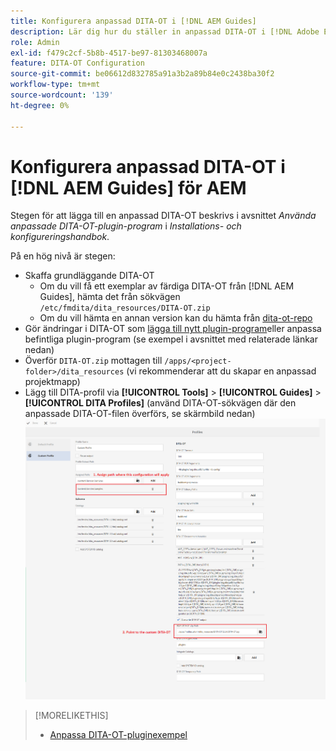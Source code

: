 ```yaml
---
title: Konfigurera anpassad DITA-OT i [!DNL AEM Guides]
description: Lär dig hur du ställer in anpassad DITA-OT i [!DNL Adobe Experience Manager Guides]
role: Admin
exl-id: f479c2cf-5b8b-4517-be97-81303468007a
feature: DITA-OT Configuration
source-git-commit: be06612d832785a91a3b2a89b84e0c2438ba30f2
workflow-type: tm+mt
source-wordcount: '139'
ht-degree: 0%

---
```


# Konfigurera anpassad DITA-OT i [!DNL AEM Guides] för AEM

Stegen för att lägga till en anpassad DITA-OT beskrivs i avsnittet _Använda anpassade DITA-OT-plugin-program_ i _Installations- och konfigureringshandbok_.

På en hög nivå är stegen:

+ Skaffa grundläggande DITA-OT
   + Om du vill få ett exemplar av färdiga DITA-OT från [!DNL AEM Guides], hämta det från sökvägen `/etc/fmdita/dita_resources/DITA-OT.zip`
   + Om du vill hämta en annan version kan du hämta från [dita-ot-repo](https://www.dita-ot.org/download)
+ Gör ändringar i DITA-OT som [lägga till nytt plugin-program](https://www.dita-ot.org/dev/topics/plugins-installing.html)eller anpassa befintliga plugin-program (se exempel i avsnittet med relaterade länkar nedan)
+ Överför `DITA-OT.zip` mottagen till `/apps/<project-folder>/dita_resources` (vi rekommenderar att du skapar en anpassad projektmapp)
+ Lägg till DITA-profil via **[!UICONTROL Tools]** > **[!UICONTROL Guides]** > **[!UICONTROL DITA Profiles]** (använd DITA-OT-sökvägen där den anpassade DITA-OT-filen överförs, se skärmbild nedan)
  ![DITA-profiler](assets/dita-profile.png)

>[!MORELIKETHIS]
>
>+ [Anpassa DITA-OT-pluginexempel](https://www.dita-ot.org/dev/topics/pdf-customization.html)
